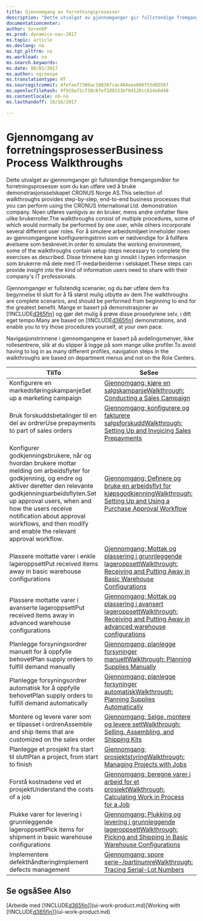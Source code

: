 ```yaml
---
title: Gjennomgang av forretningsprosesser
description: "Dette utvalget av gjennomganger gir fullstendige fremgangsmåter for forretningsprosesser som du kan utføre ved å bruke demonstrasjonsselskapet CRONUS Norge AS. Noen utføres vanligvis av én bruker, mens andre omfatter flere ulike brukerroller. For å simulere arbeidsmiljøet inneholder noen av gjennomgangene konfigureringstrinn som er nødvendige for å fullføre øvelsene som beskrevet. Disse trinnene kan gi innsikt i typen informasjon som brukerne må dele med IT-medarbeiderne i selskapet."
documentationcenter: 
author: SorenGP
ms.prod: dynamics-nav-2017
ms.topic: article
ms.devlang: na
ms.tgt_pltfrm: na
ms.workload: na
ms.search.keywords: 
ms.date: 08/01/2017
ms.author: sgroespe
ms.translationtype: HT
ms.sourcegitcommit: 4fefaef7380ac10836fcac404eea006f55d8556f
ms.openlocfilehash: 9f919af2c738c0fef2d9333bf04126cc614ebd48
ms.contentlocale: nb-no
ms.lasthandoff: 10/16/2017

---
```

# <a name="business-process-walkthroughs"></a><span data-ttu-id="635b8-106">Gjennomgang av forretningsprosesser</span><span class="sxs-lookup"><span data-stu-id="635b8-106">Business Process Walkthroughs</span></span>
<span data-ttu-id="635b8-107">Dette utvalget av gjennomganger gir fullstendige fremgangsmåter for forretningsprosesser som du kan utføre ved å bruke demonstrasjonsselskapet CRONUS Norge AS.</span><span class="sxs-lookup"><span data-stu-id="635b8-107">This selection of walkthroughs provides step-by-step, end-to-end business processes that you can perform using the CRONUS International Ltd. demonstration company.</span></span> <span data-ttu-id="635b8-108">Noen utføres vanligvis av én bruker, mens andre omfatter flere ulike brukerroller.</span><span class="sxs-lookup"><span data-stu-id="635b8-108">The walkthroughs consist of multiple procedures, some of which would normally be performed by one user, while others incorporate several different user roles.</span></span> <span data-ttu-id="635b8-109">For å simulere arbeidsmiljøet inneholder noen av gjennomgangene konfigureringstrinn som er nødvendige for å fullføre øvelsene som beskrevet.</span><span class="sxs-lookup"><span data-stu-id="635b8-109">In order to simulate the working environment, some of the walkthroughs contain setup steps necessary to complete the exercises as described.</span></span> <span data-ttu-id="635b8-110">Disse trinnene kan gi innsikt i typen informasjon som brukerne må dele med IT-medarbeiderne i selskapet.</span><span class="sxs-lookup"><span data-stu-id="635b8-110">These steps can provide insight into the kind of information users need to share with their company's IT professionals.</span></span>  

 <span data-ttu-id="635b8-111">Gjennomganger er fullstendig scenarier, og du bør utføre dem fra begynnelse til slutt for å få størst mulig utbytte av dem.</span><span class="sxs-lookup"><span data-stu-id="635b8-111">The walkthroughs are complete scenarios, and should be performed from beginning to end for the greatest benefit.</span></span> <span data-ttu-id="635b8-112">Mange er basert på demonstrasjoner av [!INCLUDE[d365fin](includes/d365fin_md.md)] og gjør det mulig å prøve disse prosedyrene selv, i ditt eget tempo.</span><span class="sxs-lookup"><span data-stu-id="635b8-112">Many are based on [!INCLUDE[d365fin](includes/d365fin_md.md)] demonstrations, and enable you to try those procedures yourself, at your own pace.</span></span>  

 <span data-ttu-id="635b8-113">Navigasjonstrinnene i gjennomgangene er basert på avdelingsmenyer, ikke rollesentrene, slik at du slipper å logge på som mange ulike profiler.</span><span class="sxs-lookup"><span data-stu-id="635b8-113">To avoid having to log in as many different profiles, navigation steps in the walkthroughs are based on department menus and not on the Role Centers.</span></span>  

|<span data-ttu-id="635b8-114">Til</span><span class="sxs-lookup"><span data-stu-id="635b8-114">To</span></span>|<span data-ttu-id="635b8-115">Se</span><span class="sxs-lookup"><span data-stu-id="635b8-115">See</span></span>|  
|--------|---------|  
|<span data-ttu-id="635b8-116">Konfigurere en markedsføringskampanje</span><span class="sxs-lookup"><span data-stu-id="635b8-116">Set up a marketing campaign</span></span>|[<span data-ttu-id="635b8-117">Gjennomgang: kjøre en salgskampanje</span><span class="sxs-lookup"><span data-stu-id="635b8-117">Walkthrough: Conducting a Sales Campaign</span></span>](walkthrough-conducting-a-sales-campaign.md)|  
|<span data-ttu-id="635b8-118">Bruk forskuddsbetalinger til en del av ordrer</span><span class="sxs-lookup"><span data-stu-id="635b8-118">Use prepayments to part of sales orders</span></span>|[<span data-ttu-id="635b8-119">Gjennomgang: konfigurere og fakturere salgsforskudd</span><span class="sxs-lookup"><span data-stu-id="635b8-119">Walkthrough: Setting Up and Invoicing Sales Prepayments</span></span>](walkthrough-setting-up-and-invoicing-sales-prepayments.md)|  
|<span data-ttu-id="635b8-120">Konfigurer godkjenningsbrukere, når og hvordan brukere mottar melding om arbeidsflyter for godkjenning, og endre og aktiver deretter den relevante godkjenningsarbeidsflyten.</span><span class="sxs-lookup"><span data-stu-id="635b8-120">Set up approval users, when and how the users receive notification about approval workflows, and then modify and enable the relevant approval workflow.</span></span>|[<span data-ttu-id="635b8-121">Gjennomgang: Definere og bruke en arbeidsflyt for kjøpsgodkjenning</span><span class="sxs-lookup"><span data-stu-id="635b8-121">Walkthrough: Setting Up and Using a Purchase Approval Workflow</span></span>](walkthrough-setting-up-and-using-a-purchase-approval-workflow.md)|  
|<span data-ttu-id="635b8-122">Plassere mottatte varer i enkle lageroppsett</span><span class="sxs-lookup"><span data-stu-id="635b8-122">Put received items away in basic warehouse configurations</span></span>|[<span data-ttu-id="635b8-123">Gjennomgang: Mottak og plassering i grunnleggende lageroppsett</span><span class="sxs-lookup"><span data-stu-id="635b8-123">Walkthrough: Receiving and Putting Away in Basic Warehouse Configurations</span></span>](walkthrough-receiving-and-putting-away-in-basic-warehousing.md)|  
|<span data-ttu-id="635b8-124">Plassere mottatte varer i avanserte lageroppsett</span><span class="sxs-lookup"><span data-stu-id="635b8-124">Put received items away in advanced warehouse configurations</span></span>|[<span data-ttu-id="635b8-125">Gjennomgang: Mottak og plassering i avansert lageroppsett</span><span class="sxs-lookup"><span data-stu-id="635b8-125">Walkthrough: Receiving and Putting Away in advanced warehouse configurations</span></span>](walkthrough-receiving-and-putting-away-in-advanced-warehousing.md)|  
|<span data-ttu-id="635b8-126">Planlegge forsyningsordrer manuelt for å oppfylle behovet</span><span class="sxs-lookup"><span data-stu-id="635b8-126">Plan supply orders to fulfill demand manually</span></span>|[<span data-ttu-id="635b8-127">Gjennomgang: planlegge forsyninger manuelt</span><span class="sxs-lookup"><span data-stu-id="635b8-127">Walkthrough: Planning Supplies Manually</span></span>](walkthrough-planning-supplies-manually.md)|  
|<span data-ttu-id="635b8-128">Planlegge forsyningsordrer automatisk for å oppfylle behovet</span><span class="sxs-lookup"><span data-stu-id="635b8-128">Plan supply orders to fulfill demand automatically</span></span>|[<span data-ttu-id="635b8-129">Gjennomgang: planlegge forsyninger automatisk</span><span class="sxs-lookup"><span data-stu-id="635b8-129">Walkthrough: Planning Supplies Automatically</span></span>](walkthrough-planning-supplies-automatically.md)|  
|<span data-ttu-id="635b8-130">Montere og levere varer som er tilpasset i ordren</span><span class="sxs-lookup"><span data-stu-id="635b8-130">Assemble and ship items that are customized on the sales order</span></span>|[<span data-ttu-id="635b8-131">Gjennomgang: Selge, montere og levere sett</span><span class="sxs-lookup"><span data-stu-id="635b8-131">Walkthrough: Selling, Assembling, and Shipping Kits</span></span>](walkthrough-selling-assembling-and-shipping-kits.md)|  
|<span data-ttu-id="635b8-132">Planlegge et prosjekt fra start til slutt</span><span class="sxs-lookup"><span data-stu-id="635b8-132">Plan a project, from start to finish</span></span>|[<span data-ttu-id="635b8-133">Gjennomgang: prosjektstyring</span><span class="sxs-lookup"><span data-stu-id="635b8-133">Walkthrough: Managing Projects with Jobs</span></span>](walkthrough-managing-projects-with-jobs.md)|  
|<span data-ttu-id="635b8-134">Forstå kostnadene ved et prosjekt</span><span class="sxs-lookup"><span data-stu-id="635b8-134">Understand the costs of a job</span></span>|[<span data-ttu-id="635b8-135">Gjennomgang: beregne varer i arbeid for et prosjekt</span><span class="sxs-lookup"><span data-stu-id="635b8-135">Walkthrough: Calculating Work in Process for a Job</span></span>](walkthrough-calculating-work-in-process-for-a-job.md)|  
|<span data-ttu-id="635b8-136">Plukke varer for levering i grunnleggende lageroppsett</span><span class="sxs-lookup"><span data-stu-id="635b8-136">Pick items for shipment in basic warehouse configurations</span></span>|[<span data-ttu-id="635b8-137">Gjennomgang: Plukking og levering i grunnleggende lageroppsett</span><span class="sxs-lookup"><span data-stu-id="635b8-137">Walkthrough: Picking and Shipping in Basic Warehouse Configurations</span></span>](walkthrough-picking-and-shipping-in-basic-warehousing.md)|  
|<span data-ttu-id="635b8-138">Implementere defekthåndtering</span><span class="sxs-lookup"><span data-stu-id="635b8-138">Implement defects management</span></span>|[<span data-ttu-id="635b8-139">Gjennomgang: spore serie-/partinumre</span><span class="sxs-lookup"><span data-stu-id="635b8-139">Walkthrough: Tracing Serial-Lot Numbers</span></span>](walkthrough-tracing-serial-lot-numbers.md)|  

## <a name="see-also"></a><span data-ttu-id="635b8-140">Se også</span><span class="sxs-lookup"><span data-stu-id="635b8-140">See Also</span></span>
<span data-ttu-id="635b8-141">[Arbeide med [!INCLUDE[d365fin](includes/d365fin_md.md)]](ui-work-product.md)</span><span class="sxs-lookup"><span data-stu-id="635b8-141">[Working with [!INCLUDE[d365fin](includes/d365fin_md.md)]](ui-work-product.md)</span></span>  

